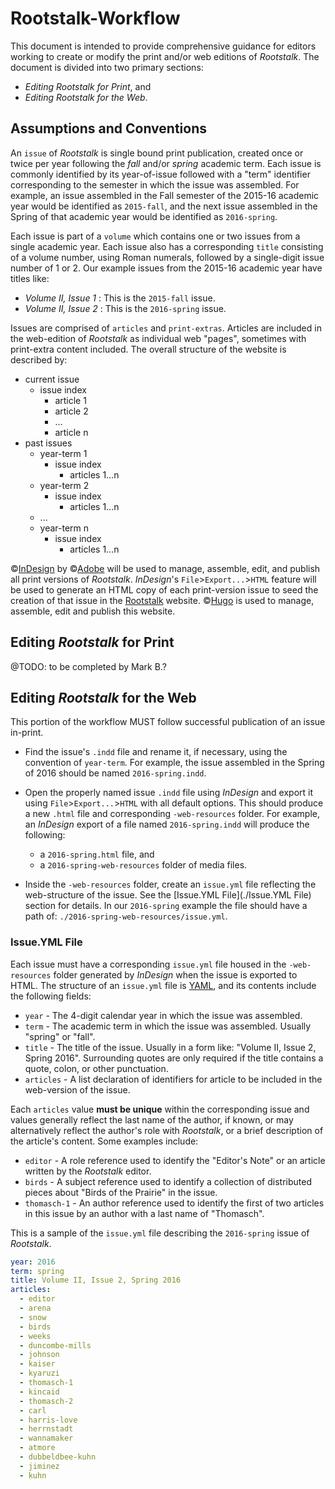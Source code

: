 # Rootstalk-Workflow

This document is intended to provide comprehensive guidance for editors working to create or modify the print and/or web editions of _Rootstalk_.  The document is divided into two primary sections: 
  - *Editing Rootstalk for Print*, and 
  - *Editing Rootstalk for the Web*. 

## Assumptions and Conventions

An `issue` of _Rootstalk_ is single bound print publication, created once or twice per year following the _fall_ and/or _spring_ academic term.  Each issue is commonly identified by its year-of-issue followed with a "term" identifier corresponding to the semester in which the issue was assembled.  For example, an issue assembled in the Fall semester of the 2015-16 academic year would be identified as `2015-fall`, and the next issue assembled in the Spring of that academic year would be identified as `2016-spring`.

Each issue is part of a `volume` which contains one or two issues from a single academic year.  Each issue also has a corresponding `title` consisting of a volume number, using Roman numerals, followed by a single-digit issue number of 1 or 2.  Our example issues from the 2015-16 academic year have titles like:

  - _Volume II, Issue 1_ : This is the `2015-fall` issue.
  - _Volume II, Issue 2_ : This is the `2016-spring` issue.

Issues are comprised of `articles` and `print-extras`. Articles are included in the web-edition of _Rootstalk_ as individual web "pages", sometimes with print-extra content included.  The overall structure of the website is described by:

  - current issue
    - issue index
      - article 1
      - article 2
       - ...
      - article n
  - past issues
    - year-term 1
      - issue index
        - articles 1...n
    - year-term 2
      - issue index
        - articles 1...n
    - ...
    - year-term n
      - issue index
        - articles 1...n

&copy;[InDesign](https://www.adobe.com/products/indesign) by &copy;[Adobe](https://www.adobe.com) will be used to manage, assemble, edit, and publish all print versions of _Rootstalk_.  _InDesign_'s `File`>`Export...`>`HTML` feature will be used to generate an HTML copy of each print-version issue to seed the creation of that issue in the [Rootstalk](https://rootstalk.grinnell.edu) website.  &copy;[Hugo](https://gohugo.io) is used to manage, assemble, edit and publish this website. 

## Editing _Rootstalk_ for Print

@TODO: to be completed by Mark B.?

## Editing _Rootstalk_ for the Web

This portion of the workflow MUST follow successful publication of an issue in-print.

  - Find the issue's `.indd` file and rename it, if necessary, using the convention of `year-term`.  For example, the issue assembled in the Spring of 2016 should be named `2016-spring.indd`.
  
  - Open the properly named issue `.indd` file using _InDesign_ and export it using `File`>`Export...`>`HTML` with all default options.  This should produce a new `.html` file and corresponding `-web-resources` folder.  For example, an _InDesign_ export of a file named `2016-spring.indd` will produce the following:
    - a `2016-spring.html` file, and 
    - a `2016-spring-web-resources` folder of media files. 
  
  - Inside the `-web-resources` folder, create an `issue.yml` file reflecting the web-structure of the issue.  See the [Issue.YML File](./Issue.YML File) section for details.  In our `2016-spring` example the file should have a path of: `./2016-spring-web-resources/issue.yml`.
  
### Issue.YML File

Each issue must have a corresponding `issue.yml` file housed in the `-web-resources` folder generated by _InDesign_ when the issue is exported to HTML.  The structure of an `issue.yml` file is [YAML](https://yaml.org), and its contents include the following fields:
  - `year` - The 4-digit calendar year in which the issue was assembled.
  - `term` - The academic term in which the issue was assembled.  Usually "spring" or "fall".
  - `title` - The title of the issue.  Usually in a form like: "Volume II, Issue 2, Spring 2016".  Surrounding quotes are only required if the title contains a quote, colon, or other punctuation.
  - `articles` - A list declaration of identifiers for article to be included in the web-version of the issue.

Each `articles` value **must be unique** within the corresponding issue and  values generally reflect the last name of the author, if known, or may alternatively reflect the author's role with _Rootstalk_, or a brief description of the article's content.  Some examples include:

  - `editor` - A role reference used to identify the "Editor's Note" or an article written by the _Rootstalk_ editor.
  - `birds` - A subject reference used to identify a collection of distributed pieces about "Birds of the Prairie" in the issue.
  - `thomasch-1` - An author reference used to identify the first of two articles in this issue by an author with a last name of "Thomasch".

This is a sample of the `issue.yml` file describing the `2016-spring` issue of _Rootstalk_.

```yml
year: 2016
term: spring
title: Volume II, Issue 2, Spring 2016
articles:
  - editor
  - arena
  - snow
  - birds
  - weeks  
  - duncombe-mills  
  - johnson    
  - kaiser 
  - kyaruzi  
  - thomasch-1  
  - kincaid  
  - thomasch-2  
  - carl  
  - harris-love  
  - herrnstadt  
  - wannamaker  
  - atmore  
  - dubbeldbee-kuhn  
  - jiminez  
  - kuhn  
```

